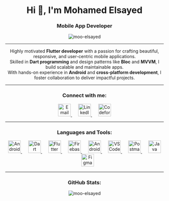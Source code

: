 <h1 align="center">Hi 👋, I'm Mohamed Elsayed</h1>
<h3 align="center">Mobile App Developer</h3>

<p align="center">
  <img src="https://komarev.com/ghpvc/?username=moo-elsayed&label=Profile%20views&color=0e75b6&style=flat" alt="moo-elsayed" />
</p>

---

<p align="center">
  Highly motivated <strong>Flutter developer</strong> with a passion for crafting beautiful, responsive, and user-centric mobile applications.<br>
  Skilled in <strong>Dart programming</strong> and design patterns like <strong>Bloc</strong> and <strong>MVVM</strong>, I build scalable and maintainable apps.<br>
  With hands-on experience in <strong>Android</strong> and <strong>cross-platform development</strong>, I foster collaboration to deliver impactful projects.
</p>

---

<h3 align="center">Connect with me:</h3>
<p align="center">
  <a href="mailto:elmoosayed@gmail.com" target="_blank" rel="noreferrer">
    <img src="https://img.icons8.com/color/48/gmail--v1.png" alt="Email" width="40" height="40"/> 
  </a>
  &nbsp;&nbsp;&nbsp;&nbsp;
  <a href="https://www.linkedin.com/in/moo-elsayed/" target="_blank" rel="noreferrer">
    <img src="https://img.icons8.com/color/48/linkedin.png" alt="LinkedIn" width="40" height="40"/>
  </a>
  &nbsp;&nbsp;&nbsp;&nbsp;
  <a href="https://codeforces.com/profile/kk28xd" target="_blank" rel="noreferrer">
    <img src="https://raw.githubusercontent.com/rahuldkjain/github-profile-readme-generator/master/src/images/icons/Social/codeforces.svg" alt="Codeforces" width="40" height="40"/> 
  </a>
</p>

---

<h3 align="center">Languages and Tools:</h3>
<p align="center"> 
  <a href="https://developer.android.com" target="_blank" rel="noreferrer">
    <img src="https://img.icons8.com/color/48/android-os.png" alt="Android" width="40" height="40"/> 
  </a> 
  &nbsp;&nbsp;&nbsp;&nbsp;
  <a href="https://dart.dev" target="_blank" rel="noreferrer">
    <img src="https://img.icons8.com/color/48/dart.png" alt="Dart" width="40" height="40"/> 
  </a> 
  &nbsp;&nbsp;&nbsp;&nbsp;
  <a href="https://flutter.dev" target="_blank" rel="noreferrer">
    <img src="https://img.icons8.com/color/48/flutter.png" alt="Flutter" width="40" height="40"/> 
  </a> 
  &nbsp;&nbsp;&nbsp;&nbsp;
  <a href="https://firebase.google.com/" target="_blank" rel="noreferrer">
    <img src="https://img.icons8.com/color/48/firebase.png" alt="Firebase" width="40" height="40"/> 
  </a> 
  &nbsp;&nbsp;&nbsp;&nbsp;
  <a href="https://developer.android.com/studio" target="_blank" rel="noreferrer">
    <img src="https://img.icons8.com/color/48/android-studio--v2.png" alt="Android Studio" width="40" height="40"/> 
  </a> 
  &nbsp;&nbsp;&nbsp;&nbsp;
  <a href="https://code.visualstudio.com/" target="_blank" rel="noreferrer">
    <img src="https://img.icons8.com/color/48/visual-studio-code-2019.png" alt="VS Code" width="40" height="40"/> 
  </a> 
  &nbsp;&nbsp;&nbsp;&nbsp;
  <a href="https://postman.com" target="_blank" rel="noreferrer">
    <img src="https://img.icons8.com/external-tal-revivo-shadow-tal-revivo/48/external-postman-is-the-only-complete-api-development-environment-logo-shadow-tal-revivo.png" alt="Postman" width="40" height="40"/> 
  </a> 
  &nbsp;&nbsp;&nbsp;&nbsp;
  <a href="https://www.java.com" target="_blank" rel="noreferrer">
    <img src="https://img.icons8.com/color/48/java-coffee-cup-logo--v1.png" alt="Java" width="40" height="40"/> 
  </a> 
  &nbsp;&nbsp;&nbsp;&nbsp;
  <a href="https://www.figma.com/" target="_blank" rel="noreferrer">
    <img src="https://img.icons8.com/color/48/figma--v1.png" alt="Figma" width="40" height="40"/> 
  </a>
</p>

---

<h3 align="center">GitHub Stats:</h3>
<p align="center">
  <img src="https://github-readme-streak-stats.herokuapp.com/?user=moo-elsayed&theme=blue-green" alt="moo-elsayed" />
</p>
